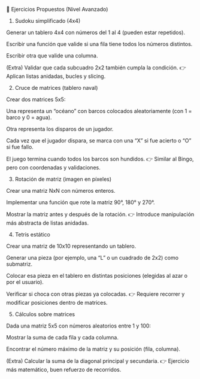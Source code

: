 🔹 Ejercicios Propuestos (Nivel Avanzado)
1. Sudoku simplificado (4x4)

Generar un tablero 4x4 con números del 1 al 4 (pueden estar repetidos).

Escribir una función que valide si una fila tiene todos los números distintos.

Escribir otra que valide una columna.

(Extra) Validar que cada subcuadro 2x2 también cumpla la condición.
👉 Aplican listas anidadas, bucles y slicing.

2. Cruce de matrices (tablero naval)

Crear dos matrices 5x5:

Una representa un “océano” con barcos colocados aleatoriamente (con 1 = barco y 0 = agua).

Otra representa los disparos de un jugador.

Cada vez que el jugador dispara, se marca con una “X” si fue acierto o “O” si fue fallo.

El juego termina cuando todos los barcos son hundidos.
👉 Similar al Bingo, pero con coordenadas y validaciones.

3. Rotación de matriz (imagen en píxeles)

Crear una matriz NxN con números enteros.

Implementar una función que rote la matriz 90°, 180° y 270°.

Mostrar la matriz antes y después de la rotación.
👉 Introduce manipulación más abstracta de listas anidadas.

4. Tetris estático

Crear una matriz de 10x10 representando un tablero.

Generar una pieza (por ejemplo, una “L” o un cuadrado de 2x2) como submatriz.

Colocar esa pieza en el tablero en distintas posiciones (elegidas al azar o por el usuario).

Verificar si choca con otras piezas ya colocadas.
👉 Requiere recorrer y modificar posiciones dentro de matrices.

5. Cálculos sobre matrices

Dada una matriz 5x5 con números aleatorios entre 1 y 100:

Mostrar la suma de cada fila y cada columna.

Encontrar el número máximo de la matriz y su posición (fila, columna).

(Extra) Calcular la suma de la diagonal principal y secundaria.
👉 Ejercicio más matemático, buen refuerzo de recorridos.
